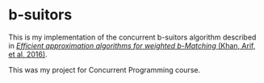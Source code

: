 # b-suitors

This is my implementation of the concurrent b-suitors algorithm described in [*Efficient approximation algorithms for weighted b-Matching* (Khan, Arif, et al, 2016)](https://www.cs.purdue.edu/homes/apothen/Papers/bMatching-SISC-2016.pdf).

This was my project for Concurrent Programming course.
